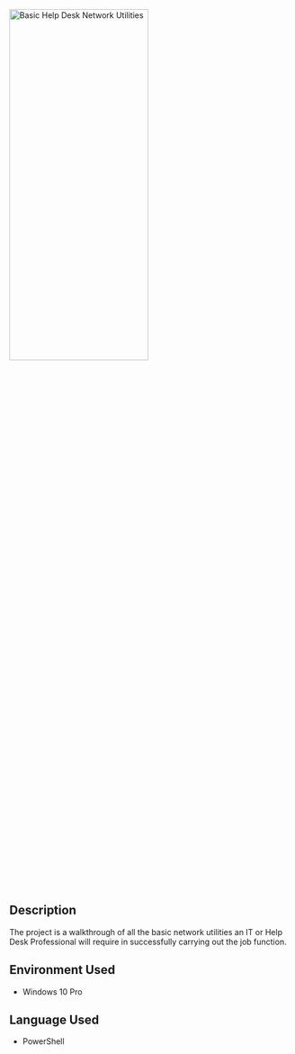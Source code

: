 <img src="https://i.imgur.com/d0XxaQK.jpg" height="40%" width="70%" alt="Basic Help Desk Network Utilities"/>
<h2>Description</h2>
The project is a walkthrough of all the basic network utilities an IT or Help Desk Professional will require in successfully carrying out the job function. 
<h2>Environment Used</h2>
<ul>
  <li>Windows 10 Pro</li>
</ul> 
<h2>Language Used</h2>
<ul>
  <li>PowerShell</li>
</ul> 
<br />
